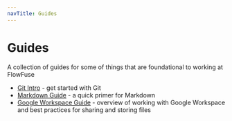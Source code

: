```yaml
---
navTitle: Guides
---
```


# Guides

A collection of guides for some of things that are foundational to working at
FlowFuse

- [Git Intro](./git.md) - get started with Git
- [Markdown Guide](./markdown.md) - a quick primer for Markdown
- [Google Workspace Guide](./gworkspace.md) - overview of working with Google Workspace and best practices for sharing and storing files
